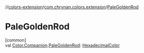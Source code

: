 //[colors-extension](../../index.md)/[com.chrynan.colors.extension](index.md)/[PaleGoldenRod](-pale-golden-rod.md)

# PaleGoldenRod

[common]\
val [Color.Companion](../../../colors-core/colors-core/com.chrynan.colors/-color/-companion/index.md).[PaleGoldenRod](-pale-golden-rod.md): [HexadecimalColor](../../../colors-core/colors-core/com.chrynan.colors/-hexadecimal-color/index.md)
